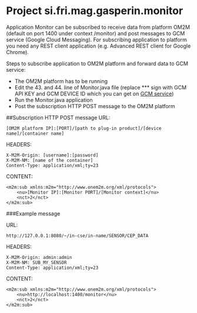 # Project si.fri.mag.gasperin.monitor

Application Monitor can be subscribed to receive data from platform OM2M (default on port 1400 under context /monitor) and post messages to GCM service (Google Cloud Messaging). For subscribing application to platform you need any REST client application (e.g. Advanced REST client for Google Chrome).

Steps to subscribe application to OM2M platform and forward data to GCM service:
- The OM2M platform has to be running
- Edit the 43. and 44. line of Monitor.java file (replace *** sign with GCM API KEY and GCM DEVICE ID which you can get on [GCM service](https://developers.google.com/cloud-messaging/))
- Run the Monitor.java application
- Post the subscription HTTP POST message to the OM2M platform

##Subscription HTTP POST message
URL: 
```
[OM2M platform IP]:[PORT]/[path to plug-in product]/[device name]/[container name]
```

HEADERS:
```
X-M2M-Origin: [username]:[password]
X-M2M-NM: [name of the container]
Content-Type: application/xml;ty=23
```

CONTENT:
```
<m2m:sub xmlns:m2m="http://www.onem2m.org/xml/protocols">
    <nu>[Monitor IP]:[Monitor PORT]/[Monitor context]</nu>
    <nct>2</nct>
</m2m:sub>
```

###Example message

URL: 
```
http://127.0.0.1:8080/~/in-cse/in-name/SENSOR/CEP_DATA
```

HEADERS:
```
X-M2M-Origin: admin:admin
X-M2M-NM: SUB_MY_SENSOR
Content-Type: application/xml;ty=23
```

CONTENT:
```
<m2m:sub xmlns:m2m="http://www.onem2m.org/xml/protocols">
    <nu>http://localhost:1400/monitor</nu>
    <nct>2</nct>
</m2m:sub>
```
